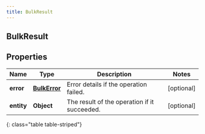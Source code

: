 ```yaml
---
title: BulkResult
---
```


## BulkResult

## Properties

| Name       | Type                                               | Description                                  | Notes      |
| ---------- | -------------------------------------------------- | -------------------------------------------- | ---------- |
| **error**  | <!----><!---->[**BulkError**](BulkError.md)<!----> | Error details if the operation failed.       | [optional] |
| **entity** | <!----><!---->**Object**<!---->                    | The result of the operation if it succeeded. | [optional] |

{: class="table table-striped"}

